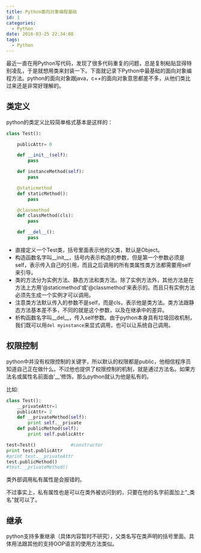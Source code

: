 ```yaml
---
title: Python面向对象编程基础
id: 1
categories:
  - Python
date: 2016-03-25 22:34:08
tags:
  - Python
---
```


最近一直在用Python写代码，发现了很多代码重复的问题，总是复制粘贴显得特别凌乱，于是就想用类来封装一下。下面就记录下Python中最基础的面向对象编程方法。python的面向对象跟java，c++的面向对象意思都差不多，从他们类比过来还是非常好理解的。

## 类定义

python的类定义比较简单格式基本是这样的：
```python
class Test():

    publicAttr= 0

    def __init__(self):
        pass

    def instanceMethod(self):
        pass

    @staticmethod
    def staticMethod():
        pass

    @classmethod
    def classMethod(cls):
        pass

    def __del__():
        pass
```

*   直接定义一个Test类，括号里面表示他的父类，默认是Object。
*   构造函数名字叫__init__，括号内表示构造的参数，但是第一个参数必须是self，表示传入自己的引用，而且之后调用的所有类属性类方法都需要用self来引导。
*   类的方法分为实例方法、静态方法和类方法。除了实例方法外，其他方法是在方法上方用‘@staticmethod’或'@classmethod'来表示的。而且只有实例方法必须先生成一个实例才可以调用。
*   注意类方法默认传入的参数不是self，而是cls，表示他是类方法。类方法跟静态方法基本差不多，不同的就是这个参数，以及在继承中的差异。
*   析构函数名字叫__del__，传入self参数。由于python本身具有垃圾回收机制，我们既可以用`del myinstance`来显式调用，也可以让系统自己调用。

## 权限控制

python中并没有权限控制的关键字，所以默认的权限都是public，他相信程序员知道自己正在做什么。不过他也提供了权限控制的机制，就是通过方法名。如果方法名或属性名前面由‘__’修饰，那么python就认为他是私有的。

比如:
```python
class Test():
    __privateAttr=1
    publicAttr= 2
    def __privateMethod(self):
        print self.__private
    def publicMethod(self):
        print self.publicAttr

test=Test()             #constructor
print test.publicAttr
#print test.__privateAttr
test.publicMethod()
#test.__privateMethod()
```
类外部调用私有属性是会报错的。

不过事实上，私有属性也是可以在类外被访问到的，只要在他的名字前面加上“_类名”就可以了。

## 继承

python支持多重继承（具体内容暂时不研究），父类名写在类声明的括号里面。具体用法跟其他的支持OOP语言的使用方法类似。
